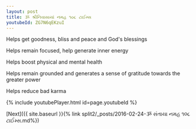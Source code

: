 ```yaml
---
layout: post
title: ૐ શ્રીનિવાસાયાં નમહ ૧૦૮ ટાઈમ્સ
youtubeId: ZG7N6qEKzuI
---
```

 
 
Helps get goodness, bliss and peace and God's blessings
 
Helps remain focused, help generate inner energy 
 
Helps boost physical and mental health 
 
Helps remain grounded and generates a sense of gratitude towards the greater power 
 
Helps reduce bad karma
 
 
 
 


{% include youtubePlayer.html id=page.youtubeId %}
 
[Next]({{ site.baseurl }}{% link  split2/_posts/2016-02-24-ૐ સંતાયા નમહ ૧૦૮ ટાઈમ્સ.md%})
 
